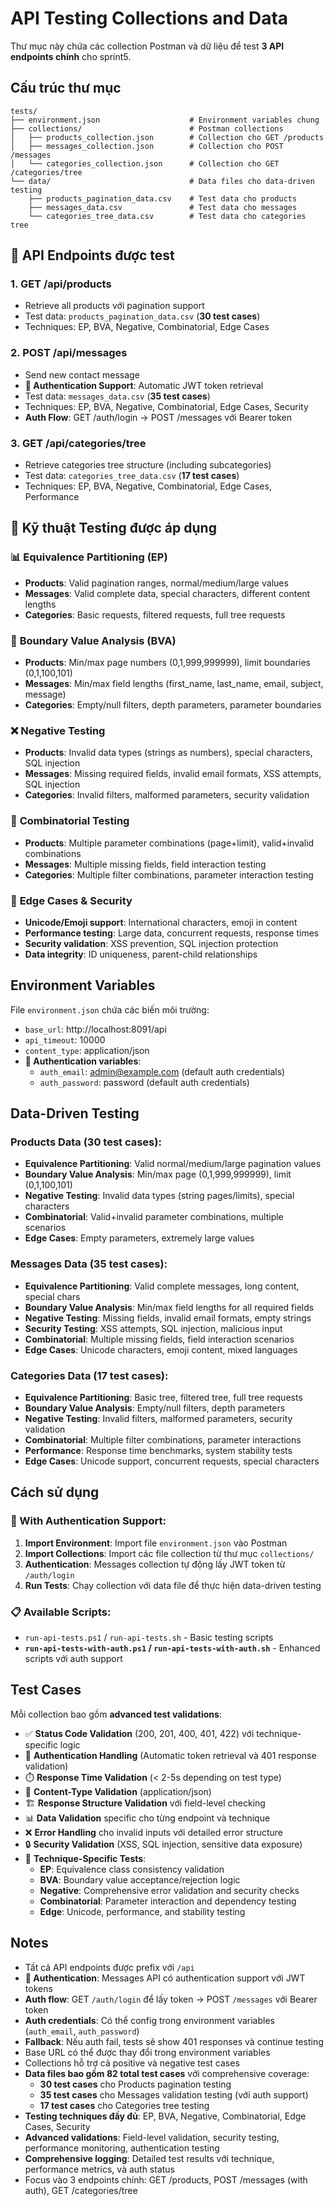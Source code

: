 # API Testing Collections and Data

Thư mục này chứa các collection Postman và dữ liệu để test **3 API endpoints chính** cho sprint5.

## Cấu trúc thư mục

```
tests/
├── environment.json                    # Environment variables chung
├── collections/                        # Postman collections
│   ├── products_collection.json        # Collection cho GET /products
│   ├── messages_collection.json        # Collection cho POST /messages
│   └── categories_collection.json      # Collection cho GET /categories/tree
└── data/                               # Data files cho data-driven testing
    ├── products_pagination_data.csv    # Test data cho products
    ├── messages_data.csv               # Test data cho messages
    └── categories_tree_data.csv        # Test data cho categories tree
```

## 🎯 API Endpoints được test

### 1. **GET /api/products** 
- Retrieve all products với pagination support
- Test data: `products_pagination_data.csv` (**30 test cases**)
- Techniques: EP, BVA, Negative, Combinatorial, Edge Cases

### 2. **POST /api/messages**
- Send new contact message
- **🔐 Authentication Support**: Automatic JWT token retrieval
- Test data: `messages_data.csv` (**35 test cases**)
- Techniques: EP, BVA, Negative, Combinatorial, Edge Cases, Security
- **Auth Flow**: GET /auth/login → POST /messages với Bearer token

### 3. **GET /api/categories/tree**
- Retrieve categories tree structure (including subcategories)  
- Test data: `categories_tree_data.csv` (**17 test cases**)
- Techniques: EP, BVA, Negative, Combinatorial, Edge Cases, Performance

## 🧪 **Kỹ thuật Testing được áp dụng**

### 📊 **Equivalence Partitioning (EP)**
- **Products**: Valid pagination ranges, normal/medium/large values
- **Messages**: Valid complete data, special characters, different content lengths  
- **Categories**: Basic requests, filtered requests, full tree requests

### 🎯 **Boundary Value Analysis (BVA)**
- **Products**: Min/max page numbers (0,1,999,999999), limit boundaries (0,1,100,101)
- **Messages**: Min/max field lengths (first_name, last_name, email, subject, message)
- **Categories**: Empty/null filters, depth parameters, parameter boundaries

### ❌ **Negative Testing**
- **Products**: Invalid data types (strings as numbers), special characters, SQL injection
- **Messages**: Missing required fields, invalid email formats, XSS attempts, SQL injection
- **Categories**: Invalid filters, malformed parameters, security validation

### 🔄 **Combinatorial Testing**  
- **Products**: Multiple parameter combinations (page+limit), valid+invalid combinations
- **Messages**: Multiple missing fields, field interaction testing
- **Categories**: Multiple filter combinations, parameter interaction testing

### 🚨 **Edge Cases & Security**
- **Unicode/Emoji support**: International characters, emoji in content
- **Performance testing**: Large data, concurrent requests, response times
- **Security validation**: XSS prevention, SQL injection protection
- **Data integrity**: ID uniqueness, parent-child relationships

## Environment Variables

File `environment.json` chứa các biến môi trường:
- `base_url`: http://localhost:8091/api
- `api_timeout`: 10000
- `content_type`: application/json
- **🔐 Authentication variables**:
  - `auth_email`: admin@example.com (default auth credentials)
  - `auth_password`: password (default auth credentials)

## Data-Driven Testing

### **Products Data (30 test cases):**
- **Equivalence Partitioning**: Valid normal/medium/large pagination values
- **Boundary Value Analysis**: Min/max page (0,1,999,999999), limit (0,1,100,101) 
- **Negative Testing**: Invalid data types (string pages/limits), special characters
- **Combinatorial**: Valid+invalid parameter combinations, multiple scenarios
- **Edge Cases**: Empty parameters, extremely large values

### **Messages Data (35 test cases):**
- **Equivalence Partitioning**: Valid complete messages, long content, special chars
- **Boundary Value Analysis**: Min/max field lengths for all required fields
- **Negative Testing**: Missing fields, invalid email formats, empty strings
- **Security Testing**: XSS attempts, SQL injection, malicious input
- **Combinatorial**: Multiple missing fields, field interaction scenarios
- **Edge Cases**: Unicode characters, emoji content, mixed languages

### **Categories Data (17 test cases):**
- **Equivalence Partitioning**: Basic tree, filtered tree, full tree requests
- **Boundary Value Analysis**: Empty/null filters, depth parameters
- **Negative Testing**: Invalid filters, malformed parameters, security validation
- **Combinatorial**: Multiple filter combinations, parameter interactions
- **Performance**: Response time benchmarks, system stability tests
- **Edge Cases**: Unicode support, concurrent requests, special characters

## Cách sử dụng

### **🔐 With Authentication Support:**
1. **Import Environment**: Import file `environment.json` vào Postman
2. **Import Collections**: Import các file collection từ thư mục `collections/`
3. **Authentication**: Messages collection tự động lấy JWT token từ `/auth/login`
4. **Run Tests**: Chạy collection với data file để thực hiện data-driven testing

### **📋 Available Scripts:**
- `run-api-tests.ps1` / `run-api-tests.sh` - Basic testing scripts
- **`run-api-tests-with-auth.ps1` / `run-api-tests-with-auth.sh`** - Enhanced scripts với auth support

## Test Cases

Mỗi collection bao gồm **advanced test validations**:
- ✅ **Status Code Validation** (200, 201, 400, 401, 422) với technique-specific logic
- 🔐 **Authentication Handling** (Automatic token retrieval và 401 response validation)
- ⏱️ **Response Time Validation** (< 2-5s depending on test type)
- 📄 **Content-Type Validation** (application/json)
- 🏗️ **Response Structure Validation** với field-level checking
- 📊 **Data Validation** specific cho từng endpoint và technique
- ❌ **Error Handling** cho invalid inputs với detailed error structure
- 🔒 **Security Validation** (XSS, SQL injection, sensitive data exposure)
- 🎯 **Technique-Specific Tests**:
  - **EP**: Equivalence class consistency validation
  - **BVA**: Boundary value acceptance/rejection logic
  - **Negative**: Comprehensive error validation and security checks
  - **Combinatorial**: Parameter interaction and dependency testing
  - **Edge**: Unicode, performance, and stability testing

## Notes

- Tất cả API endpoints được prefix với `/api`
- **🔐 Authentication**: Messages API có authentication support với JWT tokens
- **Auth flow**: GET `/auth/login` để lấy token → POST `/messages` với Bearer token
- **Auth credentials**: Có thể config trong environment variables (`auth_email`, `auth_password`)
- **Fallback**: Nếu auth fail, tests sẽ show 401 responses và continue testing
- Base URL có thể được thay đổi trong environment variables
- Collections hỗ trợ cả positive và negative test cases
- **Data files bao gồm 82 total test cases** với comprehensive coverage:
  - **30 test cases** cho Products pagination testing
  - **35 test cases** cho Messages validation testing (với auth support)  
  - **17 test cases** cho Categories tree testing
- **Testing techniques đầy đủ**: EP, BVA, Negative, Combinatorial, Edge Cases, Security
- **Advanced validations**: Field-level validation, security testing, performance monitoring, authentication testing
- **Comprehensive logging**: Detailed test results với technique, performance metrics, và auth status
- Focus vào 3 endpoints chính: GET /products, POST /messages (with auth), GET /categories/tree
